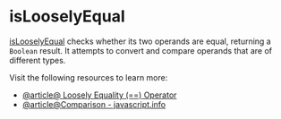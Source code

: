 # isLooselyEqual

[isLooselyEqual](https://developer.mozilla.org/en-US/docs/Web/JavaScript/Reference/Operators/Equality) checks whether its two operands are equal, returning a `Boolean` result. It attempts to convert and compare operands that are of different types.

Visit the following resources to learn more:

- [@article@ Loosely Equality (==) Operator](https://developer.mozilla.org/en-US/docs/Web/JavaScript/Reference/Operators/Equality)
- [@article@Comparison - javascript.info](https://javascript.info/comparison)
